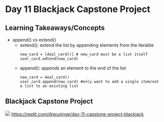 # Day 11 Blackjack Capstone Project 

## Learning Takeaways/Concepts 
* append() vs extend()
  * extend(): extend the list by appending elements from the iterable
    ```
    new_card = [deal_card()] # new_card must be a list itself
    user_card.edtend(new_card)
    
    ```
  * append(): appends an element to the end of the list
    ```
    new_card = deal_card()
    user_card.append(new_card) #only want to add a single item/not a list to an existing list 
    ```
## Blackjack Capstone Project
![](blackjack.gif)
https://replit.com/@wuxinge/day-11-capstone-project-blackjack
